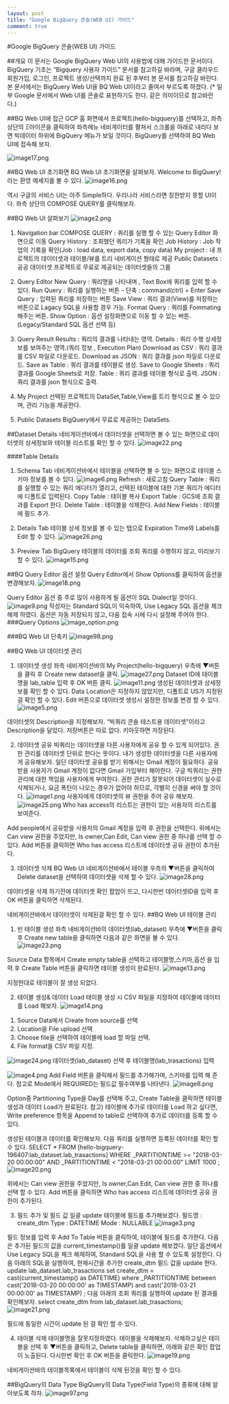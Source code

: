 ```yaml
---
layout: post
title: "Google BigQuery 콘솔(WEB UI) 가이드"
comment: true
---
```


#Google BigQuery 콘솔(WEB UI) 가이드

##개요
이 문서는 Google BigQuery Web UI의 사용법에 대해 가이드한 문서이다.
BigQuery 기초는 “Bigquery 사용자 가이드” 문서를 참고하길 바라며, 구글 클라우드 회원가입, 로그인, 프로젝트 생성/선택까지 완료 된 후부터 본 문서를 참고하길 바란다.
본 문서에서는 BigQuery Web UI을 BQ Web UI이라고 줄여서 부르도록 하겠다.
(* 일부 Google 문서에서 Web UI를 콘솔로 표현하기도 한다. 같은 의미이므로 참고바란다.)

##BQ Web UI에 접근
GCP 홈 화면에서 프로젝트(hello-bigquery)를 선택하고, 좌측 상단의 Ξ아이콘을 클릭하여 좌측메뉴 네비게이터를 펼쳐서 스크롤을 아래로 내리다 보면 빅데이터 하위에 BigQuery 메뉴가 보일 것이다.
BigQuery를 선택하여 BQ Web UI에 접속해 보자.

![image17.png](https://nohjiho.github.io/images/cloud/bigquery/user/image17.png)


##BQ Web UI 초기화면
BQ Web UI 초기화면을 살펴보자. Welcome to BigQuery! 라는 환영 메세지를 볼 수 있다.
![image16.png](https://nohjiho.github.io/images/cloud/bigquery/user/image16.png)

역시 구글의 서비스 UI는  아주 Simple하다. 우리나라 서비스라면 칭찬받지 못할 UI이다.
좌측 상단의 COMPOSE QUERY를 클릭해보자.

##BQ Web UI 살펴보기
![image2.png](https://nohjiho.github.io/images/cloud/bigquery/user/image2.png)

1. Navigation bar
COMPOSE QUERY : 쿼리를 실행 할 수 있는 Query Editor 화면으로 이동
Query History : 조회했던 쿼리가 기록을 확인
Job History : Job 작업의 기록을 확인(Job : load data, export data, copy data) 
My project : 내 프로젝트의 데이터셋과 테이블/뷰를 트리 네비게이션 형태로 제공
Public Datasets :  공공 데이터셋 프로젝트로 무료로 제공되는 데이터셋들의 그룹

2. Query Editor
New Query : 쿼리명을 나타내며 , Text Box에 쿼리를 입력 할 수 있다.
Run Query : 쿼리를 실행하는 버튼 - 단축 : command(ctrl) + Enter
Save Query : 입력된 쿼리를 저장하는 버튼
Save View : 쿼리 결과(View)를 저장하는 버튼으로 Lagacy SQL을 사용할 경우 가능.
Format Query : 쿼리를 Fommating 해주는 버튼.
Show Option : 옵션 설정화면으로 이동 할 수 있는 버튼. (Legacy/Standard SQL 옵션 선택 등)

3. Query Result
Results : 쿼리의 결과를 나타내는 영역.
Details :  쿼리 수행 상세정보를 보여주는 영역.(쿼리 정보 , Execution Plan)
Download as CSV : 쿼리 결과를 CSV 파일로 다운로드.
Download as JSON : 쿼리 결과를 json 파일로 다운로드.
Save as Table : 쿼리 결과를 테이블로 생성.
Save to Google Sheets : 쿼리 결과를 Google Sheets로 저장.
Table : 쿼리 결과를 테이블 형식로 출력.
JSON : 쿼리 결과를 json 형식으로 출력.

4. My Project
선택된 프로젝트의 DataSet,Table,View를 트리 형식으로 볼 수 있으며, 관리 기능을 제공한다.

5. Public Datasets
BigQuery에서 무료로 제공하는 DataSets.

##Dataset Details
네비게이션바에서 데이터셋을 선택하면 볼 수 있는 화면으로 데이터셋의 상세정보와 테이블 리스트를 확인 할 수 있다.
 ![image22.png](https://nohjiho.github.io/images/cloud/bigquery/user/image22.png)
 
####Table Details
1. Schema Tab
네비게이션바에서 테이블을 선택하면 볼 수 있는 화면으로 테이블 스키마 정보를 볼 수 있다. 
![image6.png](https://nohjiho.github.io/images/cloud/bigquery/user/image6.png)
Refresh :  새로고침
Query Table :  쿼리를 실행할 수 있는 쿼리 에디터가 열리고, 선택된 테이블에 대한 기본 쿼리가 
에디터에 디폴트로 입력된다.
Copy Table : 테이블 복사
Export Table : GCS에 조회 결과를 Export 한다.
Delete Table : 테이블을 삭제한다.
Add New Fields : 테이블에 필드 추가.

2. Details Tab
테이블 상세 정보를 볼 수 있는 탭으로 Expiration Time와 Labels를 Edit 할 수 있다.
![image26.png](https://nohjiho.github.io/images/cloud/bigquery/user/image26.png)

3. Preview Tab
BigQuery 테이블의 데이터를 조회 쿼리를 수행하지 않고, 미리보기 할 수 있다.
![image15.png](https://nohjiho.github.io/images/cloud/bigquery/user/image15.png)

##BQ Query Editor 옵션 설정
Query Editor에서 Show Options를 클릭하여 옵션을 변경해보자.
![image18.png](https://nohjiho.github.io/images/cloud/bigquery/user/image18.png)

Query Editor 옵션 중 주로 많이 사용하게 될 옵션이 SQL Dialect일 것이다.
![image9.png](https://nohjiho.github.io/images/cloud/bigquery/user/image9.png)
작성자는 Standard SQL이 익숙하여, Use Legacy SQL 옵션을 체크 해제 하였다.
옵션은 자동 저장되지 않고, 다음 접속 시에 다시 설정해 주어야 한다.
###Query Options
![image_option.png](https://nohjiho.github.io/images/cloud/bigquery/user/image_option.png)

###BQ Web UI 단축키
![image98.png](https://nohjiho.github.io/images/cloud/bigquery/user/image98.png)

##BQ Web UI 데이터셋 관리
1. 데이터셋 생성
좌측 네비게이션바의 My Project(hello-bigquery) 우측에 ▼버튼을 클릭 후 Create new dataset을 클릭.
![image27.png](https://nohjiho.github.io/images/cloud/bigquery/user/image27.png)
Dataset ID에 테이블명을 lab_table 입력 후 OK 버튼 클릭.
![image11.png](https://nohjiho.github.io/images/cloud/bigquery/user/image11.png)
생성된 데이터셋과 상세정보를 확인 할 수 있다.
Data Location은 지정하지 않았지만, 디폴트로 US가 지정된걸 확인 할 수 있다.
Edit 버튼으로 데이터셋 생성시 설정한 정보를 변경 할 수 있다.
![image5.png](https://nohjiho.github.io/images/cloud/bigquery/user/image5.png)

데이터셋의 Description을 지정해보자. “빅쿼리 콘솔 테스트용 데이터셋”이라고 Description을 달았다. 저장버튼은 따로 없다. 키아웃하면 저장된다.

2. 데이터셋 공유
빅쿼리는 데이터셋을 다른 사용자에게 공유 할 수 있게 되어있다. 권한 관리를 데이터셋 단위로 한다는 뜻이다.
내가 생성한 데이터셋을 다른 사용자에게 공유해보자.
일단 데이터셋 공유를 받기 위해서는 Gmail 계정이 필요하다. 공유받을 사용자가 Gmail 계정이 없다면 Gmail 가입부터 해야한다.
구글 빅쿼리는 권한관리에 대한 책임을 사용자에게 부여한다. 권한 관리가 잘못되어 데이터셋이 실수로 삭제되거나, 요금 폭탄이 나오는 경우가 없어야 하므로, 각별히 신경을 써야 할 것이다.
![image1.png](https://nohjiho.github.io/images/cloud/bigquery/user/image1.png)
사용자에게 데이터셋의 뷰 권한을 주어 공유 해보자.
![image25.png](https://nohjiho.github.io/images/cloud/bigquery/user/image25.png)
Who has access의 리스트는 권한이 있는 사용자의 리스트를 보여준다.

Add people에서 공유받을 사용자의 Gmail 계정을 입력 후 권한을 선택한다.
위에서는 Can view 권한을 주었지만, Is owner,Can Edit, Can view 권한 중 하나를 선택 할 수 있다.
Add 버튼을 클릭하면 Who has access 리스트에 데이터셋 공유 권한이 추가된다.

3. 데이터셋 삭제
BQ Web UI 네비게이션바에서 테이블 우측의 ▼버튼을 클릭하여 Delete dataset을 선택하여 데이터셋을 삭제 할 수 있다.
![image28.png](https://nohjiho.github.io/images/cloud/bigquery/user/image28.png)

데이터셋을 삭제 하기전에 데이터셋 확인 팝업이 뜨고, 다시한번 데이터셋ID을 입력 후 OK 버튼을 클릭하면 삭제된다.

네비게이션바에서 데이터셋이 삭제된걸 확인 할 수 있다.
##BQ Web UI 테이블 관리
1. 빈 테이블 생성
좌측 네비게이션바의 데이터셋(lab_dataset) 우측에 ▼버튼을 클릭 후 Create new table을 클릭하면 다음과 같은 화면을 볼 수 있다.
![image23.png](https://nohjiho.github.io/images/cloud/bigquery/user/image23.png)

Source Data 항목에서 Create empty table을 선택하고 테이블명,스키마,옵션 을 입력 후
Create Table 버튼을 클릭하면 테이블 생성이 완료된다.
![image13.png](https://nohjiho.github.io/images/cloud/bigquery/user/image13.png)

지정한대로 테이블이 잘 생성 되었다. 

2. 테이블 생성& 데이터 Load
테이블 생성 시 CSV 파일을 지정하여 테이블에 데이터를 Load 해보자. 
![image14.png](https://nohjiho.github.io/images/cloud/bigquery/user/image14.png)
1)  Source Data에서 Create from source를 선택
2)  Location을 File upload 선택
3)  Choose file을 선택하여 테이블에 load 할 파일 선택.
4)  File format을 CSV 파일 지정.

![image24.png](https://nohjiho.github.io/images/cloud/bigquery/user/image24.png)
데이터셋(lab_dataset) 선택 후 테이블명(lab_trasactions) 입력

![image4.png](https://nohjiho.github.io/images/cloud/bigquery/user/image4.png)
Add Field 버튼을 클릭해서 필드를 추가해가며, 스키마를 입력 해 준다.
참고로 Mode에서 REQUIRED는 필드값 필수여부를 나타낸다.
![image8.png](https://nohjiho.github.io/images/cloud/bigquery/user/image8.png)

Option중 Partitioning Type을 Day를 선택해 주고, Create Table을 클릭하면 테이블 생성과 데이터 Load가 완료된다.
참고) 테이블에 추가로 데이터를 Load 하고 싶다면, Write preference 항목을 Append to table로 선택하여 추가로 데이터를 등록 할 수 있다.

생성된 테이블과 데이터를 확인해보자. 다음 쿼리를 실행하면 등록된 데이터를 확인 할 수 있다.
SELECT * 
FROM [hello-bigquery-196407:lab_dataset.lab_trasactions] 
WHERE _PARTITIONTIME >= "2018-03-20 00:00:00" AND _PARTITIONTIME < "2018-03-21 00:00:00" 
LIMIT 1000
;
![image20.png](https://nohjiho.github.io/images/cloud/bigquery/user/image20.png)

위에서는 Can view 권한을 주었지만, Is owner,Can Edit, Can view 권한 중 하나를 선택 할 수 있다.
Add 버튼을 클릭하면 Who has access 리스트에 데이터셋 공유 권한이 추가된다.

3. 필드 추가 및 필드 값 일괄 update
테이블에 필드를 추가해보겠다.
필드명 : create_dtm
Type : DATETIME
Mode : NULLABLE
![image3.png](https://nohjiho.github.io/images/cloud/bigquery/user/image3.png)

필드 정보를 입력 후 Add To Table 버튼을 클릭하여, 테이블에 필드를 추가한다.
다음은 추가된 필드의 값을 current_timestamp()를 일괄 update 해보겠다.
일단 옵션에서 Use Legacy SQL을 체크 해제하여, Standard SQL을 사용 할 수 있도록 설정한다.
다음 아래의 SQL을 실행하여, 현재시간을 추가한 create_dtm 필드 값을 update 한다.
update lab_dataset.lab_trasactions
set
  create_dtm = cast(current_timestamp() as DATETIME)
where _PARTITIONTIME between cast('2018-03-20 00:00:00' as TIMESTAMP) and cast('2018-03-21 00:00:00' as TIMESTAMP)
;
다음 아래의 조회 쿼리를 실행하여 update 된 결과를 확인해보자.
select create_dtm from lab_dataset.lab_trasactions;
![image21.png](https://nohjiho.github.io/images/cloud/bigquery/user/image21.png)

필드에 동일한 시간이 update 된 걸 확인 할 수 있다.

4. 테이블 삭제
테이블명을 잘못지정하였다. 테이블을 삭제해보자.
삭제하고싶은 테이블을 선택 후 ▼버튼을 클릭하고, Delete table을 클릭하면, 아래와 같은 확인 팝업이 노출된다.
다시한번 확인 후 OK 버튼을 클릭한다.
![image19.png](https://nohjiho.github.io/images/cloud/bigquery/user/image19.png)

네비게이션바의 테이블목록에서 테이블이 삭제 된것을 확인 할 수 있다.

##BigQuery의 Data Type
BigQuery의 Data Type(Field Type)의 종류에 대해 알아보도록 하자.
![image97.png](https://nohjiho.github.io/images/cloud/bigquery/user/image97.png)



